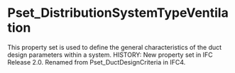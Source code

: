 # Pset_DistributionSystemTypeVentilation

This property set is used to define the general characteristics of the duct design parameters within a system.
HISTORY: New property set in IFC Release 2.0.  Renamed from Pset_DuctDesignCriteria in IFC4.
